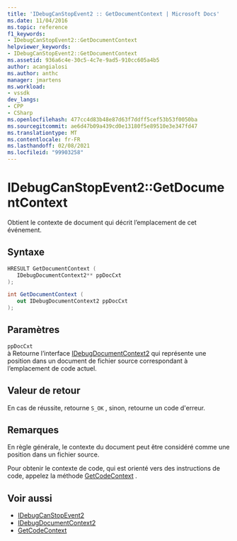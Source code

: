 ```yaml
---
title: 'IDebugCanStopEvent2 :: GetDocumentContext | Microsoft Docs'
ms.date: 11/04/2016
ms.topic: reference
f1_keywords:
- IDebugCanStopEvent2::GetDocumentContext
helpviewer_keywords:
- IDebugCanStopEvent2::GetDocumentContext
ms.assetid: 936a6c4e-30c5-4c7e-9ad5-910cc605a4b5
author: acangialosi
ms.author: anthc
manager: jmartens
ms.workload:
- vssdk
dev_langs:
- CPP
- CSharp
ms.openlocfilehash: 477cc4d83b48e87d63f7ddff5cef53b53f0050ba
ms.sourcegitcommit: ae6d47b09a439cd0e13180f5e89510e3e347fd47
ms.translationtype: MT
ms.contentlocale: fr-FR
ms.lasthandoff: 02/08/2021
ms.locfileid: "99903258"
---
```

# <a name="idebugcanstopevent2getdocumentcontext"></a>IDebugCanStopEvent2::GetDocumentContext
Obtient le contexte de document qui décrit l’emplacement de cet événement.

## <a name="syntax"></a>Syntaxe

```cpp
HRESULT GetDocumentContext ( 
   IDebugDocumentContext2** ppDocCxt
);
```

```csharp
int GetDocumentContext ( 
   out IDebugDocumentContext2 ppDocCxt
);
```

## <a name="parameters"></a>Paramètres
`ppDocCxt`\
à Retourne l’interface [IDebugDocumentContext2](../../../extensibility/debugger/reference/idebugdocumentcontext2.md) qui représente une position dans un document de fichier source correspondant à l’emplacement de code actuel.

## <a name="return-value"></a>Valeur de retour
 En cas de réussite, retourne `S_OK` , sinon, retourne un code d'erreur.

## <a name="remarks"></a>Remarques
 En règle générale, le contexte du document peut être considéré comme une position dans un fichier source.

 Pour obtenir le contexte de code, qui est orienté vers des instructions de code, appelez la méthode [GetCodeContext](../../../extensibility/debugger/reference/idebugcanstopevent2-getcodecontext.md) .

## <a name="see-also"></a>Voir aussi
- [IDebugCanStopEvent2](../../../extensibility/debugger/reference/idebugcanstopevent2.md)
- [IDebugDocumentContext2](../../../extensibility/debugger/reference/idebugdocumentcontext2.md)
- [GetCodeContext](../../../extensibility/debugger/reference/idebugcanstopevent2-getcodecontext.md)
